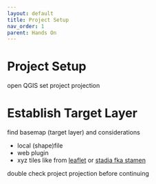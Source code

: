 ```yaml
---
layout: default
title: Project Setup 
nav_order: 1
parent: Hands On
---
```


# Project Setup

open QGIS 
set project projection


# Establish Target Layer

find basemap (target layer) and considerations
- local (shape)file
- web plugin
- xyz tiles like from  [leaflet](https://leaflet-extras.github.io/leaflet-providers/preview/) or [stadia fka stamen](https://stadiamaps.com/products/map-tiles/)


double check project projection before continuing